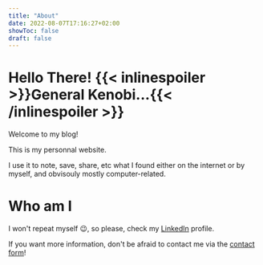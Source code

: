 ```yaml
---
title: "About"
date: 2022-08-07T17:16:27+02:00
showToc: false
draft: false
---
```


# Hello There! {{< inlinespoiler >}}General Kenobi...{{< /inlinespoiler >}}

Welcome to my blog!

This is my personnal website.

I use it to note, save, share, etc what I found either on the internet or by myself, and obvisouly mostly computer-related.

# Who am I

I won't repeat myself :wink:, so please, check my [LinkedIn](https://linkedin.com/in/jean-sevaux) profile.

If you want more information, don't be afraid to contact me via the [contact form](/contact/contact)!
